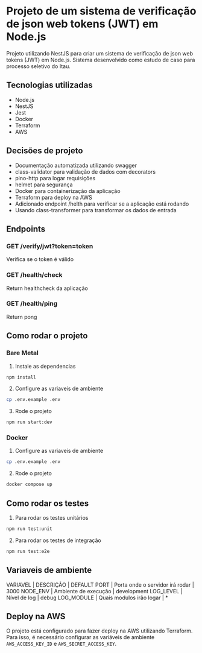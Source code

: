 # Projeto de um sistema de verificação de json web tokens (JWT) em Node.js

Projeto utilizando NestJS para criar um sistema de verificação de json web tokens (JWT) em Node.js. Sistema desenvolvido como estudo de caso para processo seletivo do Itau.

## Tecnologias utilizadas

- Node.js
- NestJS
- Jest
- Docker
- Terraform
- AWS

## Decisões de projeto

- Documentação automatizada utilizando swagger
- class-validator para validação de dados com decorators
- pino-http para logar requisições
- helmet para segurança
- Docker para containerização da aplicação
- Terraform para deploy na AWS
- Adicionado endpoint /helth para verificar se a aplicação está rodando
- Usando class-transformer para transformar os dados de entrada

## Endpoints

### GET /verify/jwt?token=token

Verifica se o token é válido

### GET /health/check

Return healthcheck da aplicação

### GET /health/ping

Return pong

## Como rodar o projeto

### Bare Metal

1. Instale as dependencias

```bash
npm install
```

2. Configure as variaveis de ambiente

```bash
cp .env.example .env
```

3. Rode o projeto

```bash
npm run start:dev
```

### Docker

1. Configure as variaveis de ambiente

```bash
cp .env.example .env
```

2. Rode o projeto

```bash
docker compose up
```

## Como rodar os testes

1. Para rodar os testes unitários

```bash
npm run test:unit
```

2. Para rodar os testes de integração

```bash
npm run test:e2e
```

## Variaveis de ambiente

VARIAVEL | DESCRIÇÃO | DEFAULT
PORT | Porta onde o servidor irá rodar | 3000
NODE_ENV | Ambiente de execução | development
LOG_LEVEL | Nível de log | debug
LOG_MODULE | Quais modulos irão logar | *

## Deploy na AWS

O projeto está configurado para fazer deploy na AWS utilizando Terraform. Para isso, é necessário configurar as variáveis de ambiente `AWS_ACCESS_KEY_ID` e `AWS_SECRET_ACCESS_KEY`.
